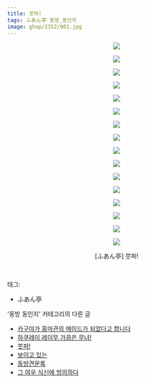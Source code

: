 ```yaml
---
title: 붓파!
tags: ふあん亭 동방_동인지
image: ghap/2352/001.jpg
---
```

<div class="article">
<p style="text-align: center; clear: none; float: none;"><img src="{{ site.nasurl }}/ghap/2352/001.jpg"/></p>
<p style="text-align: center; clear: none; float: none;"><img src="{{ site.nasurl }}/ghap/2352/002.jpg"/></p>
<p style="text-align: center; clear: none; float: none;"><img src="{{ site.nasurl }}/ghap/2352/003.jpg"/></p>
<p style="text-align: center; clear: none; float: none;"><img src="{{ site.nasurl }}/ghap/2352/004.jpg"/></p>
<p style="text-align: center; clear: none; float: none;"><img src="{{ site.nasurl }}/ghap/2352/005.jpg"/></p>
<p style="text-align: center; clear: none; float: none;"><img src="{{ site.nasurl }}/ghap/2352/006.jpg"/></p>
<p style="text-align: center; clear: none; float: none;"><img src="{{ site.nasurl }}/ghap/2352/007.jpg"/></p>
<p style="text-align: center; clear: none; float: none;"><img src="{{ site.nasurl }}/ghap/2352/008.jpg"/></p>
<p style="text-align: center; clear: none; float: none;"><img src="{{ site.nasurl }}/ghap/2352/009.jpg"/></p>
<p style="text-align: center; clear: none; float: none;"><img src="{{ site.nasurl }}/ghap/2352/010.jpg"/></p>
<p style="text-align: center; clear: none; float: none;"><img src="{{ site.nasurl }}/ghap/2352/011.jpg"/></p>
<p style="text-align: center; clear: none; float: none;"><img src="{{ site.nasurl }}/ghap/2352/012.jpg"/></p>
<p style="text-align: center; clear: none; float: none;"><img src="{{ site.nasurl }}/ghap/2352/013.jpg"/></p>
<p style="text-align: center; clear: none; float: none;"><img src="{{ site.nasurl }}/ghap/2352/014.jpg"/></p>
<p style="text-align: center; clear: none; float: none;"><img src="{{ site.nasurl }}/ghap/2352/015.jpg"/></p>
<p style="text-align: center; clear: none; float: none;"><img src="{{ site.nasurl }}/ghap/2352/016.jpg"/></p>
<p style="text-align: center; clear: none; float: none;">[ふあん亭] 붓파!</p>
<p><br/></p>
</div><div class="tagTrail">
<p>태그: </p>
<ul>
<li>ふあん亭</li>
</ul>
</div><div class="another">
<p>'동방 동인지' 카테고리의 다른 글</p>
<ul>
<li><a href="/2016-09-26-ghap_2354">카구야가 홍마관의 메이드가 되었다고 합니다</a></li>
<li><a href="/2016-09-26-ghap_2353">하쿠레이 레이무 가끔은 무녀!</a></li>
<li><a href="/2016-09-26-ghap_2352">붓파!</a></li>
<li><a href="/2016-09-26-ghap_2351">보이고 있는</a></li>
<li><a href="/2016-09-26-ghap_2350">동방견문록</a></li>
<li><a href="/2016-09-25-ghap_2347">그 여우 식신에 빙의하다</a></li>
</ul>
</div><div class="cb_module cb_fluid">
<div class="cb_wrt cb_profile">
</div><!-- commentList close -->
</div>